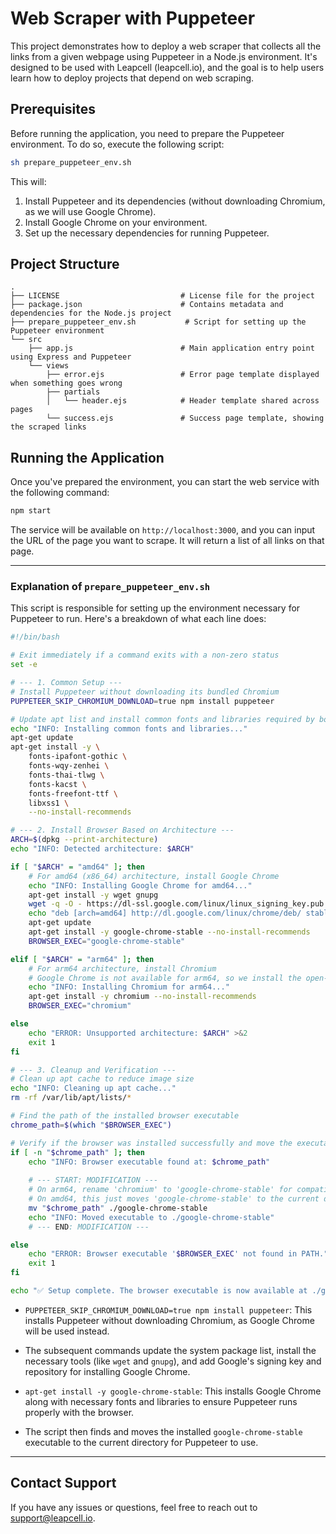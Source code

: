 # Web Scraper with Puppeteer

This project demonstrates how to deploy a web scraper that collects all the links from a given webpage using Puppeteer in a Node.js environment. It's designed to be used with Leapcell (leapcell.io), and the goal is to help users learn how to deploy projects that depend on web scraping.

## Prerequisites

Before running the application, you need to prepare the Puppeteer environment. To do so, execute the following script:

```bash
sh prepare_puppeteer_env.sh
```

This will:

1. Install Puppeteer and its dependencies (without downloading Chromium, as we will use Google Chrome).
2. Install Google Chrome on your environment.
3. Set up the necessary dependencies for running Puppeteer.

## Project Structure

```plaintext
.
├── LICENSE                           # License file for the project
├── package.json                      # Contains metadata and dependencies for the Node.js project
├── prepare_puppeteer_env.sh           # Script for setting up the Puppeteer environment
└── src
    ├── app.js                        # Main application entry point using Express and Puppeteer
    └── views
        ├── error.ejs                 # Error page template displayed when something goes wrong
        ├── partials
        │   └── header.ejs            # Header template shared across pages
        └── success.ejs               # Success page template, showing the scraped links
```

## Running the Application

Once you've prepared the environment, you can start the web service with the following command:

```bash
npm start
```

The service will be available on `http://localhost:3000`, and you can input the URL of the page you want to scrape. It will return a list of all links on that page.

---

### Explanation of `prepare_puppeteer_env.sh`

This script is responsible for setting up the environment necessary for Puppeteer to run. Here's a breakdown of what each line does:

```bash
#!/bin/bash

# Exit immediately if a command exits with a non-zero status
set -e

# --- 1. Common Setup ---
# Install Puppeteer without downloading its bundled Chromium
PUPPETEER_SKIP_CHROMIUM_DOWNLOAD=true npm install puppeteer

# Update apt list and install common fonts and libraries required by both browsers
echo "INFO: Installing common fonts and libraries..."
apt-get update
apt-get install -y \
    fonts-ipafont-gothic \
    fonts-wqy-zenhei \
    fonts-thai-tlwg \
    fonts-kacst \
    fonts-freefont-ttf \
    libxss1 \
    --no-install-recommends

# --- 2. Install Browser Based on Architecture ---
ARCH=$(dpkg --print-architecture)
echo "INFO: Detected architecture: $ARCH"

if [ "$ARCH" = "amd64" ]; then
    # For amd64 (x86_64) architecture, install Google Chrome
    echo "INFO: Installing Google Chrome for amd64..."
    apt-get install -y wget gnupg
    wget -q -O - https://dl-ssl.google.com/linux/linux_signing_key.pub | apt-key add -
    echo "deb [arch=amd64] http://dl.google.com/linux/chrome/deb/ stable main" > /etc/apt/sources.list.d/google.list
    apt-get update
    apt-get install -y google-chrome-stable --no-install-recommends
    BROWSER_EXEC="google-chrome-stable"

elif [ "$ARCH" = "arm64" ]; then
    # For arm64 architecture, install Chromium
    # Google Chrome is not available for arm64, so we install the open-source version, Chromium
    echo "INFO: Installing Chromium for arm64..."
    apt-get install -y chromium --no-install-recommends
    BROWSER_EXEC="chromium"

else
    echo "ERROR: Unsupported architecture: $ARCH" >&2
    exit 1
fi

# --- 3. Cleanup and Verification ---
# Clean up apt cache to reduce image size
echo "INFO: Cleaning up apt cache..."
rm -rf /var/lib/apt/lists/*

# Find the path of the installed browser executable
chrome_path=$(which "$BROWSER_EXEC")

# Verify if the browser was installed successfully and move the executable
if [ -n "$chrome_path" ]; then
    echo "INFO: Browser executable found at: $chrome_path"
    
    # --- START: MODIFICATION ---
    # On arm64, rename 'chromium' to 'google-chrome-stable' for compatibility with the JS code.
    # On amd64, this just moves 'google-chrome-stable' to the current directory.
    mv "$chrome_path" ./google-chrome-stable
    echo "INFO: Moved executable to ./google-chrome-stable"
    # --- END: MODIFICATION ---

else
    echo "ERROR: Browser executable '$BROWSER_EXEC' not found in PATH." >&2
    exit 1
fi

echo "✅ Setup complete. The browser executable is now available at ./google-chrome-stable"
```

- `PUPPETEER_SKIP_CHROMIUM_DOWNLOAD=true npm install puppeteer`: This installs Puppeteer without downloading Chromium, as Google Chrome will be used instead.
- The subsequent commands update the system package list, install the necessary tools (like `wget` and `gnupg`), and add Google's signing key and repository for installing Google Chrome.

- `apt-get install -y google-chrome-stable`: This installs Google Chrome along with necessary fonts and libraries to ensure Puppeteer runs properly with the browser.

- The script then finds and moves the installed `google-chrome-stable` executable to the current directory for Puppeteer to use.

---

## Contact Support

If you have any issues or questions, feel free to reach out to support@leapcell.io.
